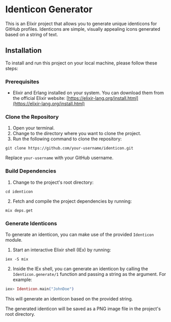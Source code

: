 # Identicon Generator

This is an Elixir project that allows you to generate unique identicons for GitHub profiles. Identicons are simple, visually appealing icons generated based on a string of text.

## Installation

To install and run this project on your local machine, please follow these steps:

### Prerequisites

- Elixir and Erlang installed on your system. You can download them from the official Elixir website: [https://elixir-lang.org/install.html](https://elixir-lang.org/install.html)

### Clone the Repository

1. Open your terminal.
2. Change to the directory where you want to clone the project.
3. Run the following command to clone the repository:
```
git clone https://github.com/your-username/identicon.git
```

   Replace `your-username` with your GitHub username.

### Build Dependencies

1. Change to the project's root directory:
```
cd identicon
```

2. Fetch and compile the project dependencies by running:
```
mix deps.get
```

### Generate Identicons

To generate an identicon, you can make use of the provided `Identicon` module.

1. Start an interactive Elixir shell (IEx) by running:
```
iex -S mix
```

2. Inside the IEx shell, you can generate an identicon by calling the `Identicon.generate/1` function and passing a string as the argument. For example:

```elixir
iex> Identicon.main("JohnDoe")
```


This will generate an identicon based on the provided string.

The generated identicon will be saved as a PNG image file in the project's root directory.
